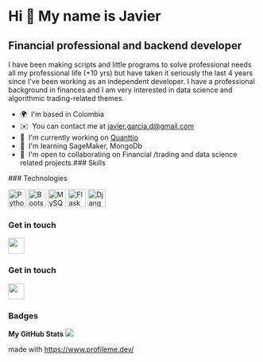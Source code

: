 # Hi 👋 My name is Javier

## Financial professional and backend developer


I have been making scripts and little programs to solve professional needs all my professional life (+10 yrs) but have taken it seriously the last 4 years since I've been working as an independent developer. I have a professional background in finances and I am very interested in data science and algorithmic trading-related themes.

*   🌍  I'm based in Colombia
*   ✉️  You can contact me at [javier.garcia.d@gmail.com](mailto:javier.garcia.d@gmail.com)
*   🚀  I'm currently working on [Quanttio](http://quanttio.com)
*   🧠  I'm learning SageMaker, MongoDb
*   🤝  I'm open to collaborating on Financial /trading and data science related projects.### Skills 

<p align="left">
### Technologies

<a href="https://www.python.org/" target="_blank" rel="noreferrer"><img src="https://raw.githubusercontent.com/danielcranney/readme-generator/main/public/icons/skills/python-colored.svg" width="36" height="36" alt="Python" /></a>
<a href="https://getbootstrap.com/" target="_blank" rel="noreferrer"><img src="https://raw.githubusercontent.com/danielcranney/readme-generator/main/public/icons/skills/bootstrap-colored.svg" width="36" height="36" alt="Bootstrap" /></a>
<a href="https://www.mysql.com/" target="_blank" rel="noreferrer"><img src="https://raw.githubusercontent.com/danielcranney/readme-generator/main/public/icons/skills/mysql-colored.svg" width="36" height="36" alt="MySQL" /></a>
<a href="https://flask.palletsprojects.com/en/2.0.x/" target="_blank" rel="noreferrer"><img src="https://raw.githubusercontent.com/danielcranney/readme-generator/main/public/icons/skills/flask-colored.svg" width="36" height="36" alt="Flask" /></a>
<a href="https://www.djangoproject.com/" target="_blank" rel="noreferrer"><img src="https://raw.githubusercontent.com/danielcranney/readme-generator/main/public/icons/skills/django-colored.svg" width="36" height="36" alt="Django" /></a>
</p>
                    
### Get in touch          
<a href="https://www.github.com/javiergarciad" target="_blank" rel="noreferrer"><img src="https://raw.githubusercontent.com/danielcranney/readme-generator/main/public/icons/socials/github.svg" width="32" height="32" /></a>
                 
### Get in touch          
<a href="https://www.linkedin.com/in/jagarciad" target="_blank" rel="noreferrer"><img src="https://raw.githubusercontent.com/danielcranney/readme-generator/main/public/icons/socials/linkedin.svg" width="32" height="32" /></a>

### Badges
<b>My GitHub Stats</b>
<a href="http://www.github.com/javiergarciad"><img src="https://github-readme-streak-stats.herokuapp.com/?user=javiergarciad&stroke=ffffff&background=1c1917&ring=0891b2&fire=0891b2&currStreakNum=ffffff&currStreakLabel=0891b2&sideNums=ffffff&sideLabels=ffffff&dates=ffffff&hide_border=true" /></a>
</p>
                  
made with https://www.profileme.dev/

